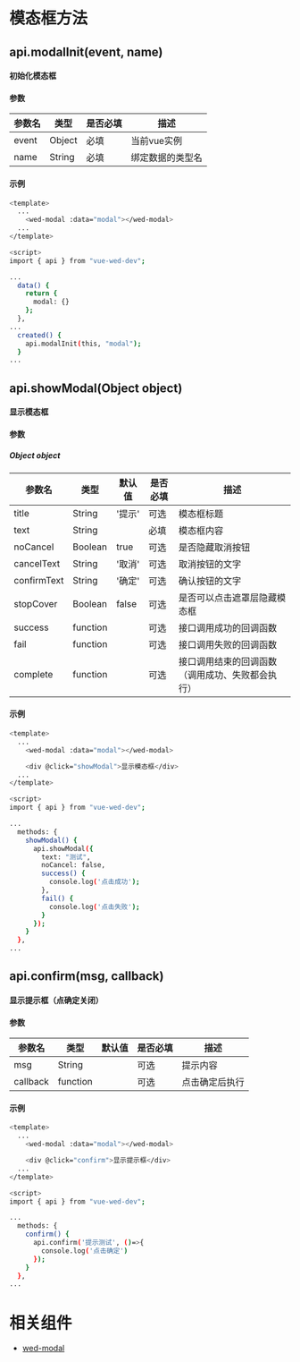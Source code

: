 
# 模态框方法

## api.modalInit(event, name)

#### 初始化模态框

#### 参数

| 参数名 | 类型 | 是否必填 | 描述 |
| --- | --- | --- | --- |
| event | Object | 必填 | 当前vue实例 |
| name | String | 必填 | 绑定数据的类型名 |

#### 示例

``` bash
<template>
  ...
    <wed-modal :data="modal"></wed-modal>
  ...
</template>

<script>
import { api } from "vue-wed-dev";

...
  data() {
    return {
      modal: {}
    };
  },
...
  created() {
    api.modalInit(this, "modal");
  }
...
```

## api.showModal(Object object)

#### 显示模态框

#### 参数
##### Object object

| 参数名 | 类型 | 默认值 | 是否必填 | 描述 |
| --- | --- | --- | --- | --- |
| title | String | '提示' | 可选 | 模态框标题 |
| text | String |  | 必填 | 模态框内容 |
| noCancel | Boolean | true | 可选 | 是否隐藏取消按钮 |
| cancelText | String | '取消' | 可选 | 取消按钮的文字 |
| confirmText | String | '确定' | 可选 | 确认按钮的文字 |
| stopCover | Boolean | false | 可选 | 是否可以点击遮罩层隐藏模态框 |
| success | function |  | 可选 | 接口调用成功的回调函数 |
| fail | function |  | 可选 | 接口调用失败的回调函数 |
| complete | function |  | 可选 | 接口调用结束的回调函数（调用成功、失败都会执行） |


#### 示例

``` bash
<template>
  ...
    <wed-modal :data="modal"></wed-modal>

    <div @click="showModal">显示模态框</div>
  ...
</template>

<script>
import { api } from "vue-wed-dev";

...
  methods: {
    showModal() {
      api.showModal({
        text: "测试",
        noCancel: false,
        success() {
          console.log('点击成功');
        },
        fail() {
          console.log('点击失败');
        }
      });
    }
  },
...
```

## api.confirm(msg, callback)

#### 显示提示框（点确定关闭）

#### 参数

| 参数名 | 类型 | 默认值 | 是否必填 | 描述 |
| --- | --- | --- | --- | --- |
| msg | String |  | 可选 | 提示内容 |
| callback | function |  | 可选 | 点击确定后执行 |

#### 示例

``` bash
<template>
  ...
    <wed-modal :data="modal"></wed-modal>

    <div @click="confirm">显示提示框</div>
  ...
</template>

<script>
import { api } from "vue-wed-dev";

...
  methods: {
    confirm() {
      api.confirm('提示测试', ()=>{
        console.log('点击确定')
      });
    }
  },
...
```

# 相关组件
- [wed-modal](/docs/components/wed-modal.md)

